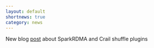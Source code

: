 ```yaml
---
layout: default
shortnews: true
category: news
---
```

New blog <a href="{{ site.base }}/blog/2017/11/rdmashuffle.html">post</a> about SparkRDMA and Crail shuffle plugins
